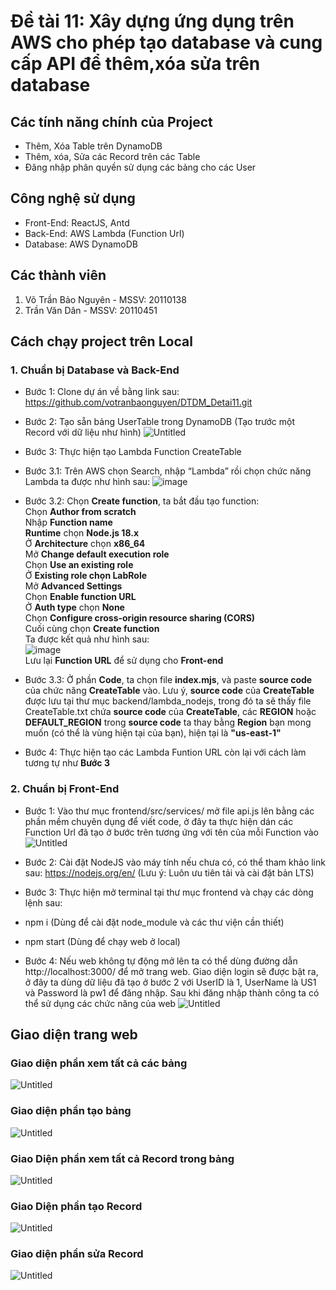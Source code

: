 # Đề tài 11: Xây dựng ứng dụng trên AWS cho phép tạo database và cung cấp API để thêm,xóa sửa trên database

## Các tính năng chính của Project
- Thêm, Xóa Table trên DynamoDB
- Thêm, xóa, Sửa các Record trên các Table
- Đăng nhập phân quyền sử dụng các bảng cho các User

## Công nghệ sử dụng
* Front-End: ReactJS, Antd
* Back-End: AWS Lambda (Function Url)
* Database: AWS DynamoDB

## Các thành viên
1. Võ Trần Bảo Nguyên - MSSV: 20110138
2. Trần Văn Dân - MSSV: 20110451

## Cách chạy project trên Local

### 1. Chuẩn bị Database và Back-End
- Bước 1: Clone dự án về bằng link sau: https://github.com/votranbaonguyen/DTDM_Detai11.git
- Bước 2: Tạo sẵn bảng UserTable trong DynamoDB (Tạo trước một Record với dữ liệu như hình)
![Untitled](https://user-images.githubusercontent.com/112375064/205549132-9d569dd6-19f8-4281-9f70-36396b10bbab.png)

- Bước 3: Thực hiện tạo Lambda Function CreateTable
- Bước 3.1: Trên AWS chọn Search, nhập “Lambda”  rồi chọn chức năng Lambda ta được như hình sau:
![image](https://user-images.githubusercontent.com/74422751/205604485-6f5cac71-5dbf-4ccf-8a35-e2866ead4bc9.png)
- Bước 3.2: Chọn **Create function**, ta bắt đầu tạo function: </br>
Chọn **Author from scratch** </br>
Nhập **Function name** </br>
**Runtime** chọn **Node.js 18.x** </br>
Ở **Architecture** chọn **x86_64** </br>
Mở **Change default execution role** </br>
Chọn **Use an existing role** </br>
Ở **Existing role chọn LabRole** </br>
Mở **Advanced Settings** </br>
Chọn **Enable function URL** </br>
Ở **Auth type** chọn **None** </br>
Chọn **Configure cross-origin resource sharing (CORS)** </br>
Cuối cùng chọn **Create function** </br>
Ta được kết quả như hình sau: </br>
![image](https://user-images.githubusercontent.com/74422751/205606645-92090ebf-44a8-410a-b5f9-442d990236c9.png) </br>
Lưu lại **Function URL** để sử dụng cho **Front-end**
- Bước 3.3: Ở phần **Code**, ta chọn file **index.mjs**, và paste **source code** của chức năng **CreateTable** vào. Lưu ý, **source code** của **CreateTable** được lưu tại thư mục backend/lambda_nodejs, trong đó ta sẽ thấy file CreateTable.txt chứa **source code** của **CreateTable**, các **REGION** hoặc **DEFAULT_REGION** trong **source code** ta thay bằng **Region** bạn mong muốn (có thể là vùng hiện tại của bạn), hiện tại là **"us-east-1"**
- Bước 4: Thực hiện tạo các Lambda Funtion URL còn lại với cách làm tương tự như **Bước 3**
### 2. Chuẩn bị Front-End
- Bước 1: Vào thư mục frontend/src/services/ mở file api.js lên bằng các phần mềm chuyên dụng để viết code, ở đây ta thực hiện dán các Function Url đã tạo ở bước trên tương ứng với tên của mỗi Function vào
![Untitled](https://user-images.githubusercontent.com/112375064/205549485-bd3a76b6-c0cf-4ee0-a796-286205a71ea3.png)

- Bước 2: Cài đặt NodeJS vào máy tính nếu chưa có, có thể tham khảo link sau: https://nodejs.org/en/ (Lưu ý: Luôn ưu tiên tải và cài đặt bản LTS)
- Bước 3: Thực hiện mở terminal tại thư mục frontend và chạy các dòng lệnh sau:
- npm i (Dùng để cài đặt node_module và các thư viện cần thiết)
- npm start (Dùng để chạy web ở local)

- Bước 4: Nếu web không tự động mở lên ta có thể dùng đường dẫn http://localhost:3000/ để mở trang web. Giao diện login sẽ được bật ra, ở đây ta dùng dữ liệu đã tạo ở  bước 2 với UserID là 1, UserName là US1 và Password là pw1 để đăng nhập. Sau khi đăng nhập thành công ta có thể sử dụng các chức năng của web
![Untitled](https://user-images.githubusercontent.com/112375064/205550153-2c932909-fb69-44a0-9730-dc08b9e69db7.png)

## Giao diện trang web
### Giao diện phần xem tất cả các bảng
![Untitled](https://user-images.githubusercontent.com/112375064/205550324-5c4b0ade-99d6-4aae-afc8-ebd96e334f3a.png)

### Giao diện phần tạo bảng
![Untitled](https://user-images.githubusercontent.com/112375064/205550386-ddbb5928-0c61-4338-a85c-78fc41cf82ed.png)

### Giao Diện phần xem tất cả Record trong bảng
![Untitled](https://user-images.githubusercontent.com/112375064/205550499-bd71a081-de52-44d3-a938-df991891a9ca.png)

### Giao Diện phần tạo Record
![Untitled](https://user-images.githubusercontent.com/112375064/205550603-cbd90033-8e27-4d95-b2d8-34fb237d2d57.png)

### Giao diện phần sửa Record
![Untitled](https://user-images.githubusercontent.com/112375064/205550716-89e1bd33-4c9b-455b-b652-8be63d0ba4a9.png)


